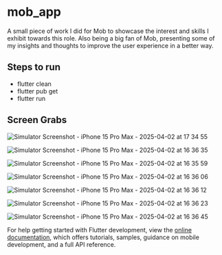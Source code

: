 # mob_app

A small piece of work I did for Mob to showcase the interest and skills I exhibit towards this role. Also being a big fan of Mob, presenting some of my insights and thoughts to improve the user experience in a better way.

## Steps to run

- flutter clean 
- flutter pub get
- flutter run

## Screen Grabs

![Simulator Screenshot - iPhone 15 Pro Max - 2025-04-02 at 17 34 55](https://github.com/user-attachments/assets/eb82317f-c6cd-4a36-b9cd-4a78e348eed5)

![Simulator Screenshot - iPhone 15 Pro Max - 2025-04-02 at 16 36 35](https://github.com/user-attachments/assets/b73a1147-1ef6-4f73-b74b-f26041e8d5b0)

![Simulator Screenshot - iPhone 15 Pro Max - 2025-04-02 at 16 35 59](https://github.com/user-attachments/assets/171c121e-3016-4bdb-bcc8-5e5ff6c8f8e7)

![Simulator Screenshot - iPhone 15 Pro Max - 2025-04-02 at 16 36 06](https://github.com/user-attachments/assets/b9817592-3115-4a60-93c9-098aed90b118)

![Simulator Screenshot - iPhone 15 Pro Max - 2025-04-02 at 16 36 12](https://github.com/user-attachments/assets/fb5904ed-ee94-4dc7-9ef9-b4dafb1e9b6a)

![Simulator Screenshot - iPhone 15 Pro Max - 2025-04-02 at 16 36 23](https://github.com/user-attachments/assets/73dae30b-41ae-4271-ada8-6e86aa9b25b4)

![Simulator Screenshot - iPhone 15 Pro Max - 2025-04-02 at 16 36 45](https://github.com/user-attachments/assets/e0922619-91cf-41d9-882f-8dd0be1da2e1)



For help getting started with Flutter development, view the
[online documentation](https://docs.flutter.dev/), which offers tutorials,
samples, guidance on mobile development, and a full API reference.
